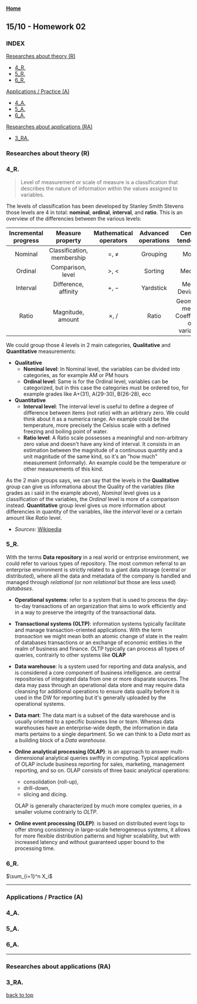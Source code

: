 #### [Home](/index.md)

## 15/10 - Homework 02

### INDEX
[Researches about theory (R)](#researches-about-theory-r)
 - [4_R.](#4_r)
 - [5_R.](#5_r)
 - [6_R.](#6_r)
 
[Applications / Practice (A)](#applications--practice-a)
 - [4_A.](#4_a)
 - [5_A.](#5_a)
 - [6_A.](#6_a)
 
[Researches about applications (RA)](#researches-about-applications-ra)
 - [3_RA.](#3_ra)

### Researches about theory (R)  
### 4_R.  
> Level of measurement or scale of measure is a classification that describes the nature of information within the values assigned to variables.

The levels of classification has been developed by Stanley Smith Stevens those levels are 4 in total: **nominal**, **ordinal**, **interval**, and **ratio**.
This is an overview of the differencies between the various levels:  

| Incremental progress | Measure property |Mathematical operators | Advanced operations | Central tendency |  
| :---: | :---: | :---: | :---: | :---: |  
| Nominal | Classification, membership | =, ≠ | Grouping | Mode |  
| Ordinal | Comparison, level | >, <|Sorting | Median |  
| Interval | Difference, affinity | +, − | Yardstick | Mean, Deviation |  
| Ratio | Magnitude, amount | ×, / | Ratio | Geometric mean, Coefficient of variation |    

We could group those 4 levels in 2 main categories, **Qualitative** and **Quantitative** measurements:
 - **Qualitative**
    - **Nominal level**:
    In Nominal level, the variables can be divided into categories, as for example AM or PM hours
    - **Ordinal level**:
    Same is for the Ordinal level, variables can be categorized, but in this case the categories must be ordered too, for example grades like A+(31), A(29-30), B(26-28), ecc
 - **Quantitative**
    - **Interval level**: 
    The interval level is useful to define a degree of difference between items (not ratio) with an arbitrary zero. We could think about it as a numerica range. An example could be the temperature, more precisely the Celsius scale with a defined freezing and boiling point of water.
    - **Ratio level**: A Ratio scale possesses a meaningful and non-arbitrary zero value and doesn't have any kind of interval. It consists in an estimation between the magnitude of a continuous quantity and a unit magnitude of the same kind, so it's an "how much" measurement (informally). An example could be the temperature or other measurements of this kind.  
    
As the 2 main groups says, we can say that the levels in the **Qualitative** group can give us informationa about the Quality of the variables (like grades as i said in the example above), *Nominal* level gives us a classification of the variables, the *Ordinal* level is more of a comparison instead. **Quantitative** group level gives us more information about differencies in quantity of the variables, like the *interval* level or a certain amount like *Ratio* level.
 - *Sources*: [Wikipedia]( https://en.wikipedia.org/wiki/Level_of_measurement)  

### 5_R.  
With the terms **Data repository** in a real world or entrprise environment, we could refer to various types of repository. The most common referral to an enterprise environment is strictly related to a giant data storage (central or distributed), where all the data and metadata of the company is handled and managed through *relational* (or *non relational* but those are less used) *databases*.

 - **Operational systems**: refer to a system that is used to process the day-to-day transactions of an organization that aims to work efficiently and in a way to preserve the integrity of the transactional data.
 - **Transactional systems (OLTP)**: information systems typically facilitate and manage transaction-oriented applications. With the term *transaction* we might mean both an atomic change of state in the realm of databases transactions or an exchange of economic entities in the realm of business and finance.
 OLTP typically can process all types of queries, contrairly to other systems like **OLAP**
 - **Data warehouse**: Is a system used for reporting and data analysis, and is considered a core component of business intelligence. are central repositories of integrated data from one or more disparate sources. The data may pass through an operational data store and may require data cleansing for additional operations to ensure data quality before it is used in the DW for reporting but it's generally uploaded by the operational systems.
 - **Data mart**: The data mart is a subset of the data warehouse and is usually oriented to a specific business line or team. Whereas data warehouses have an enterprise-wide depth, the information in data marts pertains to a single department. So we can think to a *Data mart* as a building block of a *Data warehouse*.
 - **Online analytical processing (OLAP)**: is an approach to answer multi-dimensional analytical queries swiftly in computing. Typical applications of OLAP include business reporting for sales, marketing, management reporting, and so on. OLAP consists of three basic analytical operations:  
     - consolidation (roll-up), 
     - drill-down,
     - slicing and dicing.

    OLAP is generally characterized by much more complex queries, in a smaller volume contrairly to *OLTP*.
 - **Online event processing (OLEP)**: is based on distributed event logs to offer strong consistency in large-scale heterogeneous systems, it allows for more flexible distribution patterns and higher scalability, but with increased latency and without guaranteed upper bound to the processing time.

### 6_R.  

$\sum_{i=1}^n X_i$

---

### Applications / Practice (A)
### 4_A.  

### 5_A.  

### 6_A.  

---

### Researches about applications (RA)
### 3_RA.

[back to top](#1510---homework-02)
